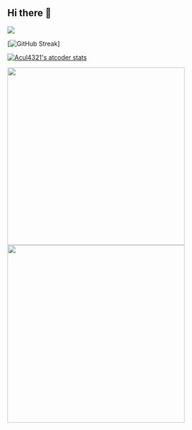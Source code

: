 ## Hi there 👋

![](https://komarev.com/ghpvc/?username=acul4321)

[![GitHub Streak](https://streak-stats.demolab.com?user=Acul4321&center=true&theme=transparent&hide_border=true&card_width=700)]

[![Acul4321's atcoder stats](https://atcoder-readme-stats.vercel.app/stats/Acul4321?theme=default&show_icons=true&width=450)](https://atcoder.jp/users/Acul4321)

<p allign="center">
  <a href="https://github.com/Acul4321/portfolio-website">
    <img width="400px" src="https://github-readme-stats.vercel.app/api?username=Acul4321&theme=transparent&show_icons=true">
  </a>
  <a href="https://github.com/Acul4321/portfolio-website">
    <img width="400px" src="https://github-readme-stats.vercel.app/api/top-langs/?username=Acul4321&theme=transparent&layout=compact">
  </a>
</p>

